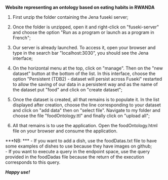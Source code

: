 **Website representing an ontology based on eating habits in RWANDA**

1. First unzip the folder containing the Jena fuseki server;
2. Once the folder is unzipped, open it and right-click on "fuseki-server" and choose the option "Run as a program or launch as a program in French";
3. Our server is already launched. To access it, open your browser and type in the search bar "localhost:3030", you should see the Jena interface;
4. On the horizontal menu at the top, click on "manage". Then on the "new dataset" button at the bottom of the list. In this interface, choose the option "Persistent (TDB2) - dataset will persist across Fuseki" restarted to allow the saving of our data in a persistent way and as the name of the dataset put "food" and click on "create dataset";
5. Once the dataset is created, all that remains is to populate it. In the list displayed after creation, choose the line corresponding to your dataset and click on "add data" then on "select file". Navigate to my folder and choose the file "foodOntology.ttl" and finally click on "upload all";

6. All that remains is to use the application. Open the foodOntology.html file on your browser and consume the application.

***NB: *** - If you want to add a dish, use the foodDatas.txt file to have some examples of dishes to use because they have images on github; <br /> - If you want to execute a query in the endpoint space, use the query provided in the foodDadas file because the return of the execution corresponds to this query.

***Happy use!***
